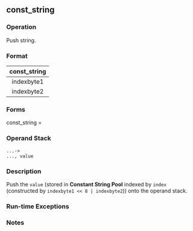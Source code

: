 ## const_string

### Operation
Push string.

### Format
| const_string |
| :----: |
| indexbyte1 |
| indexbyte2 |

### Forms
const_string =

### Operand Stack
```
...->
..., value
```

### Description
Push the `value` (stored in **Constant String Pool** indexed by `index` (constructed by `indexbyte1 << 8 | indexbyte2`))
onto the operand stack.

### Run-time Exceptions

### Notes

